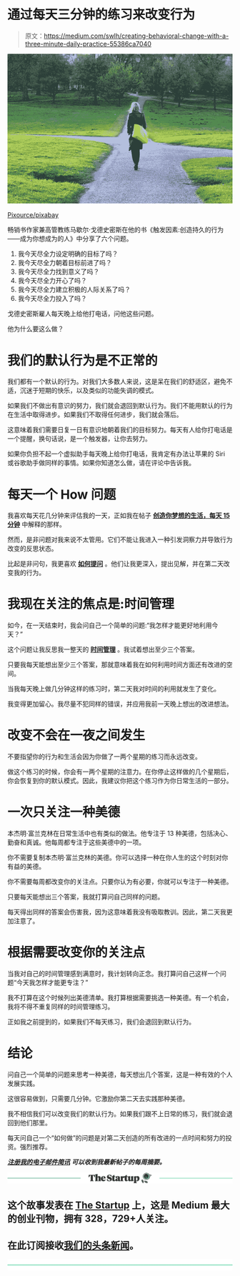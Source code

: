 # 通过每天三分钟的练习来改变行为

> 原文：<https://medium.com/swlh/creating-behavioral-change-with-a-three-minute-daily-practice-55386ca7040>

![](img/de669313a713a45f04142e99b1a7e812.png)

[Pixource/pixabay](https://pixabay.com/en/girl-crossroads-choice-way-2573111/)

畅销书作家兼高管教练马歇尔·戈德史密斯在他的书《触发因素:创造持久的行为——成为你想成为的人》中分享了六个问题。

1.  我今天尽全力设定明确的目标了吗？
2.  我今天尽全力朝着目标前进了吗？
3.  我今天尽全力找到意义了吗？
4.  我今天尽全力开心了吗？
5.  我今天尽全力建立积极的人际关系了吗？
6.  我今天尽全力投入了吗？

戈德史密斯雇人每天晚上给他打电话，问他这些问题。

他为什么要这么做？

# 我们的默认行为是不正常的

我们都有一个默认的行为。对我们大多数人来说，这是呆在我们的舒适区，避免不适，沉迷于短期的快乐，以及类似的功能失调的模式。

如果我们不做出有意识的努力，我们就会退回到默认行为。我们不能用默认的行为在生活中取得进步。如果我们不取得任何进步，我们就会落后。

这意味着我们需要日复一日有意识地朝着我们的目标努力。每天有人给你打电话是一个提醒，换句话说，是一个触发器，让你去努力。

如果你负担不起一个虚拟助手每天晚上给你打电话，我肯定有办法让苹果的 Siri 或谷歌助手做同样的事情。如果你知道怎么做，请在评论中告诉我。

# 每天一个 How 问题

我喜欢每天花几分钟来评估我的一天，正如我在帖子 [**创造你梦想的生活，每天 15 分钟**](https://ideavisionaction.com/personal-development/create-your-dream-life-15-minutes-a-day/) 中解释的那样。

然而，是非问题对我来说不太管用。它们不能让我进入一种引发洞察力并导致行为改变的反思状态。

比起是非问句，我更喜欢 [**如何提问**](https://ideavisionaction.com/motivation/it-doesnt-matter-why-what-matters-is-how/) 。他们让我更深入，提出见解，并在第二天改变我的行为。

# 我现在关注的焦点是:时间管理

如今，在一天结束时，我会问自己一个简单的问题:“我怎样才能更好地利用今天？”

这个问题让我反思我一整天的 [**时间管理**](https://ideavisionaction.com/productivity/the-overlooked-variable-of-time-management/) 。我试着想出至少三个答案。

只要我每天能想出至少三个答案，那就意味着我在如何利用时间方面还有改进的空间。

当我每天晚上做几分钟这样的练习时，第二天我对时间的利用就发生了变化。

我变得更加留心。我尽量不犯同样的错误，并应用我前一天晚上想出的改进想法。

# 改变不会在一夜之间发生

不要指望你的行为和生活会因为你做了一两个星期的练习而永远改变。

做这个练习的时候，你会有一两个星期的注意力。在你停止这样做的几个星期后，你会恢复到你的默认模式。因此，我建议你把这个练习作为你日常生活的一部分。

# 一次只关注一种美德

本杰明·富兰克林在日常生活中也有类似的做法。他专注于 13 种美德，包括决心、勤奋和真诚。他每周都专注于这些美德中的一项。

你不需要复制本杰明·富兰克林的美德。你可以选择一种在你人生的这个时刻对你有益的美德。

你不需要每周都改变你的关注点。只要你认为有必要，你就可以专注于一种美德。

只要每天能想出三个答案，我就打算问自己同样的问题。

每天得出同样的答案会伤害我，因为这意味着我没有吸取教训。因此，第二天我更加注意了。

# 根据需要改变你的关注点

当我对自己的时间管理感到满意时，我计划转向正念。我打算问自己这样一个问题“今天我怎样才能更专注？”

我不打算在这个时候列出美德清单。我打算根据需要挑选一种美德。有一个机会，我将不得不重复同样的时间管理练习。

正如我之前提到的，如果我们不每天练习，我们会退回到默认行为。

# 结论

问自己一个简单的问题来思考一种美德，每天想出几个答案，这是一种有效的个人发展实践。

这很容易做到，只需要几分钟。它激励你第二天去实践那种美德。

我不相信我们可以改变我们的默认行为。如果我们跟不上日常的练习，我们就会退回到他们那里。

每天问自己一个“如何做”的问题是对第二天创造的所有改进的一点时间和努力的投资。强烈推荐。

[***注册我的电子邮件简讯***](https://ideavisionaction.com/email-newsletter/) ***可以收到我最新帖子的每周摘要。***

[![](img/308a8d84fb9b2fab43d66c117fcc4bb4.png)](https://medium.com/swlh)

## 这个故事发表在 [The Startup](https://medium.com/swlh) 上，这是 Medium 最大的创业刊物，拥有 328，729+人关注。

## 在此订阅接收[我们的头条新闻](http://growthsupply.com/the-startup-newsletter/)。

[![](img/b0164736ea17a63403e660de5dedf91a.png)](https://medium.com/swlh)